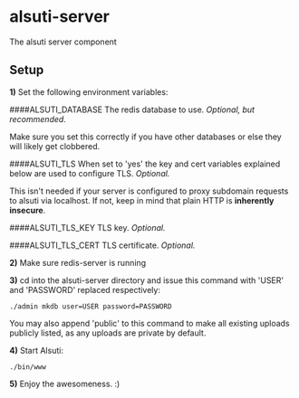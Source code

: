 # alsuti-server
The alsuti server component

## Setup

**1)** Set the following environment variables:

####ALSUTI_DATABASE
The redis database to use. *Optional, but recommended*.

Make sure you set this correctly if you have other databases or else they will likely get clobbered.

####ALSUTI_TLS
When set to 'yes' the key and cert variables explained below are used to configure TLS. *Optional.*

This isn't needed if your server is configured to proxy subdomain requests to alsuti via localhost. If not, keep in mind that plain HTTP is **inherently insecure**.

####ALSUTI_TLS_KEY
TLS key. *Optional.*

####ALSUTI_TLS_CERT
TLS certificate. *Optional.*

**2)** Make sure redis-server is running

**3)** cd into the alsuti-server directory and issue this command with 'USER' and 'PASSWORD' replaced respectively:

~~~~
./admin mkdb user=USER password=PASSWORD
~~~~

You may also append 'public' to this command to make all existing uploads publicly listed, as any uploads are private by default.

**4)** Start Alsuti:

~~~~
./bin/www
~~~~

**5)** Enjoy the awesomeness. :)
